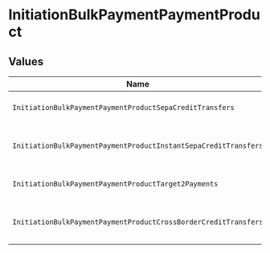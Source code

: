 # InitiationBulkPaymentPaymentProduct


## Values

| Name                                                            | Value                                                           |
| --------------------------------------------------------------- | --------------------------------------------------------------- |
| `InitiationBulkPaymentPaymentProductSepaCreditTransfers`        | sepa-credit-transfers                                           |
| `InitiationBulkPaymentPaymentProductInstantSepaCreditTransfers` | instant-sepa-credit-transfers                                   |
| `InitiationBulkPaymentPaymentProductTarget2Payments`            | target-2-payments                                               |
| `InitiationBulkPaymentPaymentProductCrossBorderCreditTransfers` | cross-border-credit-transfers                                   |